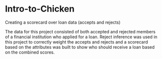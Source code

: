 # Intro-to-Chicken
Creating a scorecard over loan data (accepts and rejects)

The data for this project consisted of both accepted and rejected members of a financial institution who applied for a loan. Reject inference was used in this project to correctly weight the accepts and rejects and a scorecard based on the attributes was built to show who should receive a loan based on the combined scores.
